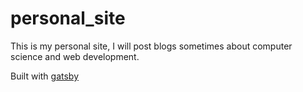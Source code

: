 # personal_site

This is my personal site, I will post blogs sometimes about computer science and web development.

Built with [gatsby](https://www.gatsbyjs.org/)
